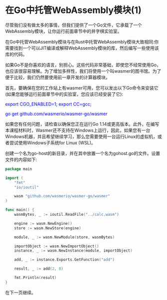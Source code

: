 # 在Go中托管WebAssembly模块(1)

尽管我们没有做太多的事情，但我们提供了一个Go文件，它承载了一个WebAssembly模块，让你运行前面章节中的井字棋实验室。

在Go中托管WebAssembly模块与在Rust中托管WebAssembly模块大致相同:你需要找到一个可以JIT编译或解释WebAssembly模块的库，然后编写一些使用该库的代码。

如果Go不是你喜欢的语言，别担心。这些代码非常基础，即使您不经常使用Go，也应该很容易理解。为了增加多样性，我们将使用一个叫wasmer的图书馆。为了便于比较，我们仍然要使用前一章开发的计算器模块。

首先，要确保在您的工作站上有wasmer可用，您可以发出以下Go命令来安装它(如果您能够运行前面章节中的实验室，您应该已经安装了它):

<font color=Blue>export CGO_ENABLED=1; export CC=gcc;

go get github.com/wasmerio/wasmer-go/wasmer
</font>

如果您有任何问题，请检查以确保您正在运行Go 1.14或更高版本。此外，在编写本课程材料时，Wasmer还不支持在Windows上运行，因此，如果您有一台Windows机器，并且希望继续学习，那么您需要使用一台运行Linux的虚拟机，或者尝试使用Windows子系统for Linux (WSL)。

创建一个名为go-host的新目录，并在其中放置一个名为gohost.go的文件。设置文件的内容如下:

```go
package main

import (
    "fmt"
    "io/ioutil"

    wasm "github.com/wasmerio/wasmer-go/wasmer"
)

func main() {
    wasmBytes, _ := ioutil.ReadFile("../calc.wasm")

    engine := wasm.NewEngine()
    store := wasm.NewStore(engine)

    module, _ := wasm.NewModule(store, wasmBytes)

    importObject := wasm.NewImportObject()
    instance, _ := wasm.NewInstance(module, importObject)

    add, _ := instance.Exports.GetFunction("add")

    result, _ := add(2, 8)

    fmt.Println(result)
}
```

在下一页继续。